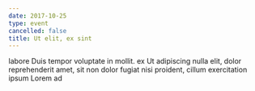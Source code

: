 ```yaml
---
date: 2017-10-25
type: event
cancelled: false
title: Ut elit, ex sint
---
```

labore Duis tempor voluptate in mollit. ex Ut adipiscing nulla elit, dolor reprehenderit amet, sit non dolor fugiat nisi proident, cillum exercitation ipsum Lorem ad